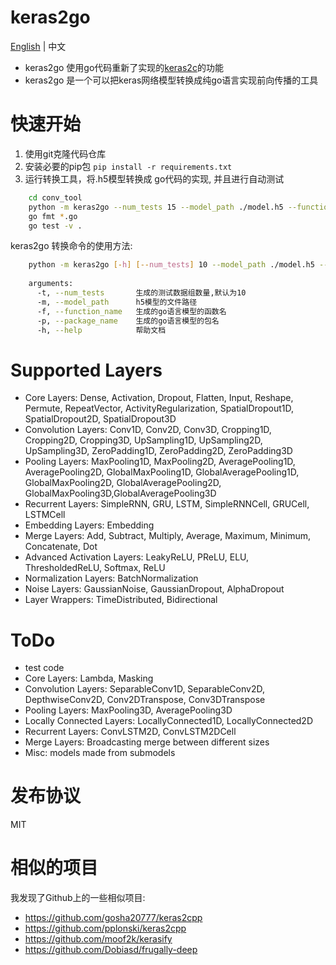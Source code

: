 keras2go
====

[English](https://github.com/orestonce/keras2go/blob/master/README.md) | 中文

* keras2go 使用go代码重新了实现的[keras2c](https://github.com/f0uriest/keras2c)的功能
* keras2go 是一个可以把keras网络模型转换成纯go语言实现前向传播的工具

快速开始
====

1. 使用git克隆代码仓库 
2. 安装必要的pip包 ``pip install -r requirements.txt``
3. 运行转换工具，将.h5模型转换成 go代码的实现, 并且进行自动测试
````bash
    cd conv_tool
    python -m keras2go --num_tests 15 --model_path ./model.h5 --function_name Example --package_name example
    go fmt *.go
    go test -v .
````

keras2go 转换命令的使用方法:

````bash
    python -m keras2go [-h] [--num_tests] 10 --model_path ./model.h5 --function_name Example2 --package_name example
    
    arguments:
      -t, --num_tests       生成的测试数据组数量,默认为10
      -m, --model_path      h5模型的文件路径
      -f, --function_name   生成的go语言模型的函数名
      -p, --package_name    生成的go语言模型的包名
      -h, --help            帮助文档      
````

Supported Layers
====
  - Core Layers: Dense, Activation, Dropout, Flatten, Input, Reshape, Permute, RepeatVector,  ActivityRegularization, SpatialDropout1D, SpatialDropout2D, SpatialDropout3D
  - Convolution Layers: Conv1D, Conv2D, Conv3D, Cropping1D, Cropping2D, Cropping3D, UpSampling1D, UpSampling2D, UpSampling3D, ZeroPadding1D, ZeroPadding2D, ZeroPadding3D
  - Pooling Layers: MaxPooling1D, MaxPooling2D, AveragePooling1D, AveragePooling2D, GlobalMaxPooling1D, GlobalAveragePooling1D, GlobalMaxPooling2D, GlobalAveragePooling2D, GlobalMaxPooling3D,GlobalAveragePooling3D
  - Recurrent Layers: SimpleRNN, GRU, LSTM, SimpleRNNCell, GRUCell, LSTMCell
  - Embedding Layers: Embedding
  - Merge Layers: Add, Subtract, Multiply, Average, Maximum, Minimum, Concatenate, Dot
  - Advanced Activation Layers: LeakyReLU, PReLU, ELU, ThresholdedReLU, Softmax, ReLU
  - Normalization Layers: BatchNormalization
  - Noise Layers: GaussianNoise, GaussianDropout, AlphaDropout
  - Layer Wrappers: TimeDistributed, Bidirectional

ToDo
====
  - test code
  - Core Layers: Lambda, Masking
  - Convolution Layers: SeparableConv1D, SeparableConv2D, DepthwiseConv2D, Conv2DTranspose, Conv3DTranspose
  - Pooling Layers: MaxPooling3D, AveragePooling3D
  - Locally Connected Layers: LocallyConnected1D, LocallyConnected2D
  - Recurrent Layers: ConvLSTM2D, ConvLSTM2DCell
  - Merge Layers: Broadcasting merge between different sizes
  - Misc: models made from submodels

发布协议
====
MIT

相似的项目
====
我发现了Github上的一些相似项目:
  * https://github.com/gosha20777/keras2cpp
  * https://github.com/pplonski/keras2cpp
  * https://github.com/moof2k/kerasify
  * https://github.com/Dobiasd/frugally-deep